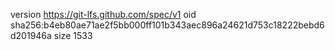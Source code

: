 version https://git-lfs.github.com/spec/v1
oid sha256:b4eb80ae71ae2f5bb000ff101b343aec896a24621d753c18222bebd6d201946a
size 1533
